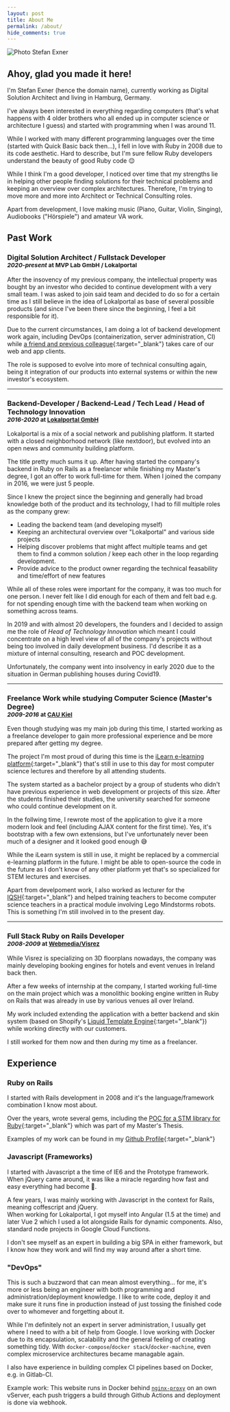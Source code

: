```yaml
---
layout: post
title: About Me
permalink: /about/
hide_comments: true
---
```


<img src="/assets/images/about-me-image.jpeg" alt="Photo Stefan Exner" class="about" />

## Ahoy, glad you made it here!

I'm Stefan Exner (hence the domain name), currently working as Digital Solution Architect and living in Hamburg, Germany.

I've always been interested in everything regarding computers (that's what happens with 4 older brothers who all ended up in computer science or architecture I guess) and started with programming when I was around 11.

While I worked with many different programming languages over the time (started with Quick Basic back then...), I fell in love with Ruby in 2008 due to its code aesthetic. Hard to describe, but I'm sure fellow Ruby developers understand the beauty of good Ruby code 😌  

While I think I'm a good developer, I noticed over time that my strengths lie in helping other people finding solutions for their technical problems and keeping an overview over complex architectures. Therefore, I'm trying to move more and more into Architect or Technical Consulting roles. 

Apart from development, I love making music (Piano, Guitar, Violin, Singing), Audiobooks ("Hörspiele") and amateur VA work.

## Past Work

<h3>
  Digital Solution Architect / Fullstack Developer
  <br />
  <small>
    <em>2020-present</em> at MVP Lab GmbH / Lokalportal
  </small>
</h3>

After the insovency of my previous company, the intellectual property was bought by an investor who decided to continue development with a very small team. I was asked to join said team and decided to do so for a certain time as I still believe in the idea of Lokalportal as base of several possible products (and since I've been there since the beginning, I feel a bit responsible for it).

Due to the current circumstances, I am doing a lot of backend development work again, including DevOps (containerization, server administration, CI) while [a friend and previous colleague](https://unscoped.dev/oliver-kwast){:target="_blank"} takes care of our web and app clients.

The role is supposed to evolve into more of technical consulting again, being it integration of our products into external systems or within the new investor's ecosystem.

---

<h3>
  Backend-Developer / Backend-Lead / Tech Lead / Head of Technology Innovation
  <br />
  <small>
    <em>2016-2020</em> at <a href="https://lokalportal.de" target="_blank">Lokalportal GmbH</a>
  </small>
</h3>

Lokalportal is a mix of a social network and publishing platform. It started with a closed neighborhood network (like nextdoor), but evolved into an open news and community building platform.

The title pretty much sums it up. After having started the company's backend in Ruby on Rails as a freelancer while finishing my Master's degree, I got an offer to work full-time for them. When I joined the company in 2016, we were just 5 people.

Since I knew the project since the beginning and generally had broad knowledge both of the product and its technology, I had to fill multiple roles as the company grew: 

* Leading the backend team (and developing myself)
* Keeping an architectural overview over "Lokalportal" and various side projects
* Helping discover problems that might affect multiple teams and get them to find a common solution / keep each other in the loop regarding development.
* Provide advice to the product owner regarding the technical feasability and time/effort of new features

While all of these roles were important for the company, it was too much for one person. I never felt like I did enough for each of them and felt bad e.g. for not spending enough time with the backend team when working on something across teams.

In 2019 and with almost 20 developers, the founders and I decided to assign me the role of *Head of Technology Innovation* which meant I could concentrate on a high level view of all of the company's projects without being too involved in daily development business. I'd describe it as a mixture of internal consulting, research and POC development.

Unfortunately, the company went into insolvency in early 2020 due to the situation in German publishing houses during Covid19.

---

<h3>
  Freelance Work while studying Computer Science (Master's Degree)
  <br />
  <small>
    <em>2009-2016</em> at <a href="https://www.uni-kiel.de/de/" target="_blank">CAU Kiel</a>
  </small>
</h3>

Even though studying was my main job during this time, I started working as a freelance developer to gain more professional experience and be more prepared after getting my degree.

The project I'm most proud of during this time is the [iLearn e-learning platform](https://ilearn.informatik.uni-kiel.de){:target="_blank"} that's still in use to this day for most computer science lectures and therefore by all attending students.

The system started as a bachelor project by a group of students who didn't have previous experience in web development or projects of this size. After the students finished their studies, the university searched for someone who could continue development on it.

In the follwing time, I rewrote most of the application to give it a more modern look and feel (including AJAX content for the first time). Yes, it's bootstrap with a few own extensions, but I've unfortunately never been much of a designer and it looked good enough 😅

While the iLearn system is still in use, it might be replaced by a commercial e-learning platform in the future. I might be able to open-source the code in the future as I don't know of any other platform yet that's so specialized for STEM lectures and exercises.

Apart from develpoment work, I also worked as lecturer for the [IQSH](https://www.schleswig-holstein.de/DE/Landesregierung/IQSH/iqsh_node.html){:target="_blank"} and helped training teachers to become computer science teachers in a practical module involving Lego Mindstorms robots. This is something I'm still involved in to the present day.

---

<h3>
  Full Stack Ruby on Rails Developer
  <br />
  <small>
    <em>2008-2009</em> at <a href="https://www.visrez.com/" target="_blank">Webmedia/Visrez</a>
  </small>
</h3>

While Visrez is specializing on 3D floorplans nowadays, the company was mainly developing booking engines for hotels and event venues in Ireland back then.

After a few weeks of internship at the company, I started working full-time on the main project which was a monolithic booking engine written in Ruby on Rails that was already in use by various venues all over Ireland.

My work included extending the application with a better backend and skin system (based on Shopify's [Liquid Template Engine](https://shopify.github.io/liquid/){:target="_blank"}) while working directly with our customers.

I still worked for them now and then during my time as a freelancer.

## Experience

### Ruby on Rails

I started with Rails development in 2008 and it's the language/framework combination I know most about.

Over the years, wrote several gems, including the [POC for a STM library for Ruby](https://github.com/Stex/petra){:target="_blank"} which was part of my Master's Thesis.

Examples of my work can be found in my [Github Profile](https://github.com/stex){:target="_blank"}

### Javascript (Frameworks)

I started with Javascript a the time of IE6 and the Prototype framework. When jQuery came around, it was like a miracle regarding how fast and easy everything had become 🦄.

A few years, I was mainly working with Javascript in the context for Rails, meaning coffescript and jQuery.  
When working for Lokalportal, I got myself into Angular (1.5 at the time) and later Vue 2 which I used a lot alongside Rails for dynamic components. Also, standard node projects in Google Cloud Functions.

I don't see myself as an expert in building a big SPA in either framework, but I know how they work and will find my way around after a short time.

### "DevOps"

This is such a buzzword that can mean almost everything... for me, it's more or less being an engineer with both programming and administration/deployment knowledge. I like to write code, deploy it and make sure it runs fine in production instead of just tossing the finished code over to whomever and forgetting about it.

While I'm definitely not an expert in server administration, I usually get where I need to with a bit of help from Google. I love working with Docker due to its encapsulation, scalability and the general feeling of creating something tidy. With `docker-compose`/`docker stack`/`docker-machine`, even complex microservice architectures became managable again.

I also have experience in building complex CI pipelines based on Docker, e.g. in Gitlab-CI.

Example work: This website runs in Docker behind [`nginx-proxy`](https://github.com/nginx-proxy/nginx-proxy) on an own vServer, each push triggers a build through Github Actions and deployment is done via webhook.
